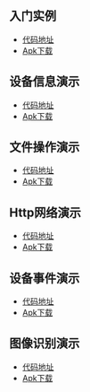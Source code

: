 
## 入门实例
- [代码地址](https://github.com/easy-click/easyclick-demo1)
- [Apk下载](https://github.com/easy-click/easyclick-demo1/raw/master/release/demo1.apk)

## 设备信息演示
- [代码地址]()
- [Apk下载]()

## 文件操作演示
- [代码地址]()
- [Apk下载]()

## Http网络演示
- [代码地址]()
- [Apk下载]()

## 设备事件演示
- [代码地址]()
- [Apk下载]()



## 图像识别演示
- [代码地址]()
- [Apk下载]()
